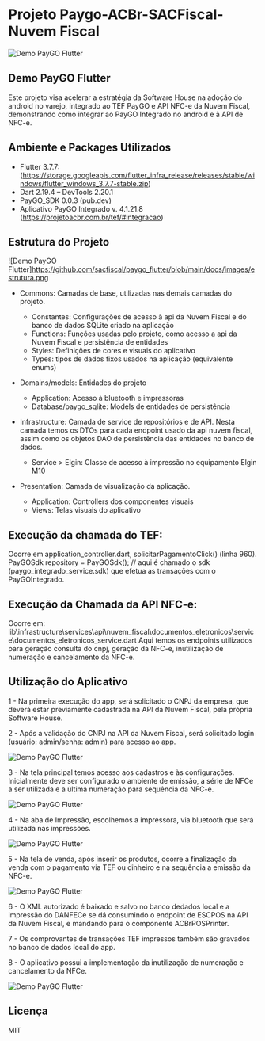 # Projeto Paygo-ACBr-SACFiscal-Nuvem Fiscal

![Demo PayGO Flutter](https://github.com/sacfiscal/paygo_flutter/blob/main/docs/images/logo.png)


## Demo PayGO Flutter

Este projeto visa acelerar a estratégia da Software House na adoção do android no varejo, integrado ao TEF PayGO e API NFC-e da Nuvem Fiscal, demonstrando como integrar ao PayGO Integrado no android e à API de NFC-e.

## Ambiente e Packages Utilizados

- Flutter 3.7.7: (https://storage.googleapis.com/flutter_infra_release/releases/stable/windows/flutter_windows_3.7.7-stable.zip)
- Dart 2.19.4 – DevTools 2.20.1
- PayGO_SDK 0.0.3 (pub.dev)
- Aplicativo PayGO Integrado v. 4.1.21.8 (https://projetoacbr.com.br/tef/#integracao)


## Estrutura do Projeto

![Demo PayGO Flutter]https://github.com/sacfiscal/paygo_flutter/blob/main/docs/images/estrutura.png

- Commons: Camadas de base, utilizadas nas demais camadas do projeto.
	- Constantes: Configurações de acesso à api da Nuvem Fiscal e do banco de dados SQLite criado na aplicação
	- Functions: Funções usadas pelo projeto, como acesso a api da Nuvem Fiscal e persistência de entidades
	- Styles: Definições de cores e visuais do aplicativo 
	- Types: tipos de dados fixos usados na aplicação (equivalente  enums)
-  Domains/models: Entidades do projeto
	- Application: Acesso à bluetooth e impressoras
	- Database/paygo_sqlite: Models de entidades de persistência

- Infrastructure: Camada de service de repositórios e de API. Nesta camada temos os DTOs para cada endpoint usado da api nuvem fiscal, assim como os objetos DAO de persistência das entidades no banco de dados.
	- Service > Elgin: Classe de acesso à impressão no equipamento Elgin M10
- Presentation: Camada de visualização da aplicação.
	- Application: Controllers dos componentes visuais
	- Views: Telas visuais do aplicativo




## Execução da chamada do TEF:

Ocorre em application_controller.dart, solicitarPagamentoClick() (linha 960). 
PayGOSdk repository = PayGOSdk(); // aqui é chamado o sdk (paygo_integrado_service.sdk) que efetua as transações com o PayGOIntegrado.



## Execução da Chamada da API NFC-e:

Ocorre em: lib\infrastructure\services\api\nuvem_fiscal\documentos_eletronicos\service\documentos_eletronicos_service.dart
Aqui temos os endpoints utilizados para geração consulta do cnpj, geração da NFC-e, inutilização de numeração e cancelamento da NFC-e.


## Utilização do Aplicativo

1 - Na primeira execução do app, será solicitado o CNPJ da empresa, que deverá estar previamente cadastrada na API da Nuvem Fiscal, pela própria Software House.

2 - Após a validação do CNPJ na API da Nuvem Fiscal, será solicitado login (usuário: admin/senha: admin) para acesso ao app.

![Demo PayGO Flutter](https://github.com/sacfiscal/paygo_flutter/blob/main/docs/images/login.png)

3 - Na tela principal temos acesso aos cadastros e às configurações. Inicialmente deve ser configurado o ambiente de emissão, a série de NFCe a ser utilizada e a última numeração para sequência da NFC-e.

![Demo PayGO Flutter](https://github.com/sacfiscal/paygo_flutter/blob/main/docs/images/login.png)

4 - Na aba de Impressão, escolhemos a impressora, via bluetooth que será utilizada nas impressões.

![Demo PayGO Flutter](https://github.com/sacfiscal/paygo_flutter/blob/main/docs/images/config.png)


5 - Na tela de venda, após inserir os produtos, ocorre a finalização da venda com o pagamento via TEF ou dinheiro e na sequência a emissão da NFC-e.

![Demo PayGO Flutter](https://github.com/sacfiscal/paygo_flutter/blob/main/docs/images/venda.png)

6 - O XML autorizado é baixado e salvo no banco dedados local e a impressão do DANFECe se dá consumindo o endpoint de ESCPOS na API da Nuvem Fiscal, e mandando para o componente ACBrPOSPrinter.

7 - Os comprovantes de transações TEF impressos também são gravados no banco de dados local do app.

8 - O aplicativo possui a implementação da inutilização de numeração e cancelamento da NFCe.

![Demo PayGO Flutter](https://github.com/sacfiscal/paygo_flutter/blob/main/docs/images/inutilizacao.png)


## Licença

MIT
